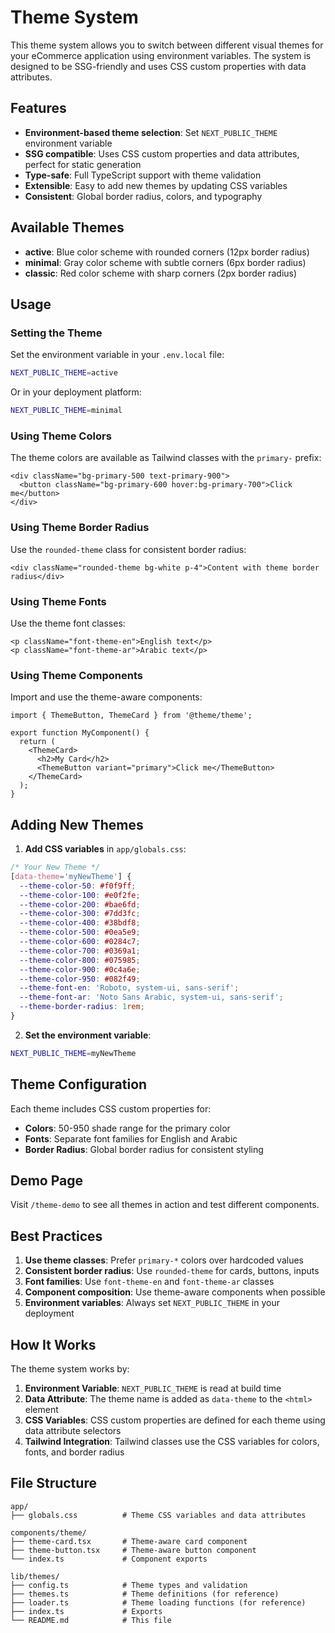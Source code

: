 # Theme System

This theme system allows you to switch between different visual themes for your eCommerce application using environment variables. The system is designed to be SSG-friendly and uses CSS custom properties with data attributes.

## Features

- **Environment-based theme selection**: Set `NEXT_PUBLIC_THEME` environment variable
- **SSG compatible**: Uses CSS custom properties and data attributes, perfect for static generation
- **Type-safe**: Full TypeScript support with theme validation
- **Extensible**: Easy to add new themes by updating CSS variables
- **Consistent**: Global border radius, colors, and typography

## Available Themes

- **active**: Blue color scheme with rounded corners (12px border radius)
- **minimal**: Gray color scheme with subtle corners (6px border radius)
- **classic**: Red color scheme with sharp corners (2px border radius)

## Usage

### Setting the Theme

Set the environment variable in your `.env.local` file:

```bash
NEXT_PUBLIC_THEME=active
```

Or in your deployment platform:

```bash
NEXT_PUBLIC_THEME=minimal
```

### Using Theme Colors

The theme colors are available as Tailwind classes with the `primary-` prefix:

```tsx
<div className="bg-primary-500 text-primary-900">
  <button className="bg-primary-600 hover:bg-primary-700">Click me</button>
</div>
```

### Using Theme Border Radius

Use the `rounded-theme` class for consistent border radius:

```tsx
<div className="rounded-theme bg-white p-4">Content with theme border radius</div>
```

### Using Theme Fonts

Use the theme font classes:

```tsx
<p className="font-theme-en">English text</p>
<p className="font-theme-ar">Arabic text</p>
```

### Using Theme Components

Import and use the theme-aware components:

```tsx
import { ThemeButton, ThemeCard } from '@theme/theme';

export function MyComponent() {
  return (
    <ThemeCard>
      <h2>My Card</h2>
      <ThemeButton variant="primary">Click me</ThemeButton>
    </ThemeCard>
  );
}
```

## Adding New Themes

1. **Add CSS variables** in `app/globals.css`:

```css
/* Your New Theme */
[data-theme='myNewTheme'] {
  --theme-color-50: #f0f9ff;
  --theme-color-100: #e0f2fe;
  --theme-color-200: #bae6fd;
  --theme-color-300: #7dd3fc;
  --theme-color-400: #38bdf8;
  --theme-color-500: #0ea5e9;
  --theme-color-600: #0284c7;
  --theme-color-700: #0369a1;
  --theme-color-800: #075985;
  --theme-color-900: #0c4a6e;
  --theme-color-950: #082f49;
  --theme-font-en: 'Roboto, system-ui, sans-serif';
  --theme-font-ar: 'Noto Sans Arabic, system-ui, sans-serif';
  --theme-border-radius: 1rem;
}
```

2. **Set the environment variable**:

```bash
NEXT_PUBLIC_THEME=myNewTheme
```

## Theme Configuration

Each theme includes CSS custom properties for:

- **Colors**: 50-950 shade range for the primary color
- **Fonts**: Separate font families for English and Arabic
- **Border Radius**: Global border radius for consistent styling

## Demo Page

Visit `/theme-demo` to see all themes in action and test different components.

## Best Practices

1. **Use theme classes**: Prefer `primary-*` colors over hardcoded values
2. **Consistent border radius**: Use `rounded-theme` for cards, buttons, inputs
3. **Font families**: Use `font-theme-en` and `font-theme-ar` classes
4. **Component composition**: Use theme-aware components when possible
5. **Environment variables**: Always set `NEXT_PUBLIC_THEME` in your deployment

## How It Works

The theme system works by:

1. **Environment Variable**: `NEXT_PUBLIC_THEME` is read at build time
2. **Data Attribute**: The theme name is added as `data-theme` to the `<html>` element
3. **CSS Variables**: CSS custom properties are defined for each theme using data attribute selectors
4. **Tailwind Integration**: Tailwind classes use the CSS variables for colors, fonts, and border radius

## File Structure

```
app/
├── globals.css          # Theme CSS variables and data attributes

components/theme/
├── theme-card.tsx       # Theme-aware card component
├── theme-button.tsx     # Theme-aware button component
└── index.ts             # Component exports

lib/themes/
├── config.ts            # Theme types and validation
├── themes.ts            # Theme definitions (for reference)
├── loader.ts            # Theme loading functions (for reference)
├── index.ts             # Exports
└── README.md            # This file
```
